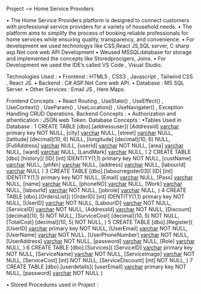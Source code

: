 Project --> Home Service Providers

• The Home Service Providers platform is designed to connect customers with professional service providers for a variety of household needs.
• The platform aims to simplify the process of booking reliable professionals for home services while ensuring quality, transparency, and convenience.
• For development we used technologys like CSS,React JS,SQL server, C sharp asp.Net core web API Development
• Weused MSSQLdatabase for storage and implemented the concepts like Storedprocigers, Joins.
• For Development we used the IDE’s called VS Code , Visual Studio.

Technologies Used :
  • Frontend : HTML5 , CSS3 , Javascript , Tailwind CSS , React JS.
  • Backend  : C# ASP.Net Core web API.
  • Database : MS SQL Server.
  • Other Services : Email JS , Here Maps.

Frontend Concepts :
  • React Routing , UseState() , UseEffect() , UseContext() , UseParam() , UseLocation() , UseNavigater() , Exception Handling CRUD Operations.
Backend Concepts  :
  • Authorization and athentication : JSON web Token.
Database Concepts  :
  •Tables Used in Database :
   1   CREATE TABLE [dbo].[addressuser](
	        [Addressid] [varchar](100) primary key NOT NULL,
	        [city] [varchar](100) NULL,
	        [street] [varchar](255) NULL,
	        [latitude] [decimal](10, 6) NULL,
	        [longitude] [decimal](10, 6) NULL,
	        [FullAddress] [varchar](255) NULL,
	        [userId] [varchar](20) NOT NULL,
	        [area] [varchar](30) NULL,
	        [ward] [varchar](30) NULL,
	        [LandMark] [varchar](30) NULL,
    )
  2   CREATE TABLE [dbo].[history](
	        [ID] [int] IDENTITY(1,1) primary key NOT NULL,
	        [custName] [varchar](30) NULL,
	        [phNn] [varchar](10) NULL,
	        [address] [varchar](100) NULL,
	        [labourId] [varchar](6) NULL
    )
  3   CREATE TABLE [dbo].[labourregister03](
	        [ID] [int] IDENTITY(1,1) primary key NOT NULL,
	        [Email] [varchar](100) NULL,
	        [Pass] [varchar](50) NULL,
	        [name] [varchar](50) NULL,
	        [phoneNO] [varchar](10) NULL,
	        [Work] [varchar](100) NULL,
	        [labourId] [varchar](20) NOT NULL,
	        [jobrole] [varchar](10) NULL,
    )
  4   CREATE TABLE [dbo].[OrdersList](
	        [OrderID] [int] IDENTITY(1,1) primary key NOT NULL,
	        [UserID] [varchar](20) NOT NULL,
	        [LabourID] [varchar](20) NOT NULL,
	        [ServiceID] [varchar](20) NOT NULL,
	        [AddressId] [varchar](20) NOT NULL,
	        [Discount] [decimal](10, 5) NOT NULL,
	        [SurviceCost] [decimal](10, 5) NOT NULL,
	        [TotalCost] [decimal](10, 5) NOT NULL,
    )
  5   CREATE TABLE [dbo].[Register](
	        [UserID] [varchar](20) primary key NOT NULL,
	        [UserEmail] [varchar](max) NOT NULL,
	        [UserName] [varchar](20) NOT NULL,
	        [UserPhoneNumber] [varchar](10) NOT NULL,
	        [UserAddress] [varchar](max) NOT NULL,
	        [password] [varchar](200) NULL,
	        [Role] [varchar](10) NULL,
    )
  6   CREATE TABLE [dbo].[Survices](
	        [ServiceID] [varchar](20) primary key NOT NULL,
	        [ServiceName] [varchar](30) NOT NULL,
	        [ServiceImage] [varchar](max) NOT NULL,
	        [ServiceCost] [int] NOT NULL,
	        [ServiceDiscount] [int] NOT NULL,
    )
  7   CREATE TABLE [dbo].[userdetails](
	        [userEmail] [varchar](100) primary key NOT NULL,
	        [password] [varchar](100) NOT NULL
    ) 

• Stored Procedures used in Project :
  
